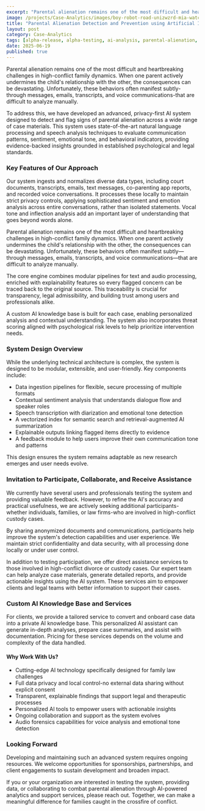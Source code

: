 ```yaml
---
excerpt: "Parental alienation remains one of the most difficult and heartbreaking challenges in high-conflict family dynamics. When one parent actively undermines the child's relationship with the other, the consequences can be devastating. Unfortunately, these behaviors often manifest subtly-through messages, emails, transcripts, and voice communications-that are difficult to analyze manually."
image: /projects/Case-Analytics/images/boy-robot-road-unizwzrd-mia-watching.png
title: "Parental Alienation Detection and Prevention using Artificial Intelligence Analytics"
layout: post
category: Case-Analytics
tags: [alpha-release, alpha-testing, ai-analysis, parental-alienation, communication-analysis]
date: 2025-06-19
published: true
---
```


Parental alienation remains one of the most difficult and heartbreaking challenges in high-conflict family dynamics. When one parent actively undermines the child's relationship with the other, the consequences can be devastating. Unfortunately, these behaviors often manifest subtly-through messages, emails, transcripts, and voice communications-that are difficult to analyze manually.

To address this, we have developed an advanced, privacy-first AI system designed to detect and flag signs of parental alienation across a wide range of case materials. This system uses state-of-the-art natural language processing and speech analysis techniques to evaluate communication patterns, sentiment, emotional tone, and behavioral indicators, providing evidence-backed insights grounded in established psychological and legal standards.

<!--more-->

### Key Features of Our Approach

Our system ingests and normalizes diverse data types, including court documents, transcripts, emails, text messages, co-parenting app reports, and recorded voice conversations. It processes these locally to maintain strict privacy controls, applying sophisticated sentiment and emotion analysis across entire conversations, rather than isolated statements. Vocal tone and inflection analysis add an important layer of understanding that goes beyond words alone.

Parental alienation remains one of the most difficult and heartbreaking challenges in high-conflict family dynamics. When one parent actively undermines the child's relationship with the other, the consequences can be devastating. Unfortunately, these behaviors often manifest subtly—through messages, emails, transcripts, and voice communications—that are difficult to analyze manually.

The core engine combines modular pipelines for text and audio processing, enriched with explainability features so every flagged concern can be traced back to the original source. This traceability is crucial for transparency, legal admissibility, and building trust among users and professionals alike.

A custom AI knowledge base is built for each case, enabling personalized analysis and contextual understanding. The system also incorporates threat scoring aligned with psychological risk levels to help prioritize intervention needs.

### System Design Overview

While the underlying technical architecture is complex, the system is designed to be modular, extensible, and user-friendly. Key components include:

- Data ingestion pipelines for flexible, secure processing of multiple formats
- Contextual sentiment analysis that understands dialogue flow and speaker roles
- Speech transcription with diarization and emotional tone detection
- A vectorized index for semantic search and retrieval-augmented AI summarization
- Explainable outputs linking flagged items directly to evidence
- A feedback module to help users improve their own communication tone and patterns

This design ensures the system remains adaptable as new research emerges and user needs evolve.

### Invitation to Participate, Collaborate, and Receive Assistance

We currently have several users and professionals testing the system and providing valuable feedback. However, to refine the AI's accuracy and practical usefulness, we are actively seeking additional participants-whether individuals, families, or law firms-who are involved in high-conflict custody cases.

By sharing anonymized documents and communications, participants help improve the system's detection capabilities and user experience. We maintain strict confidentiality and data security, with all processing done locally or under user control.

In addition to testing participation, we offer direct assistance services to those involved in high-conflict divorce or custody cases. Our expert team can help analyze case materials, generate detailed reports, and provide actionable insights using the AI system. These services aim to empower clients and legal teams with better information to support their cases.

### Custom AI Knowledge Base and Services

For clients, we provide a tailored service to convert and onboard case data into a private AI knowledge base. This personalized AI assistant can generate in-depth analyses, prepare case summaries, and assist with documentation. Pricing for these services depends on the volume and complexity of the data handled.

#### Why Work With Us?

- Cutting-edge AI technology specifically designed for family law challenges
- Full data privacy and local control-no external data sharing without explicit consent
- Transparent, explainable findings that support legal and therapeutic processes
- Personalized AI tools to empower users with actionable insights
- Ongoing collaboration and support as the system evolves
- Audio forensics capabilities for voice analysis and emotional tone detection

### Looking Forward

Developing and maintaining such an advanced system requires ongoing resources. We welcome opportunities for sponsorships, partnerships, and client engagements to sustain development and broaden impact.

If you or your organization are interested in testing the system, providing data, or collaborating to combat parental alienation through AI-powered analytics and support services, please reach out. Together, we can make a meaningful difference for families caught in the crossfire of conflict.